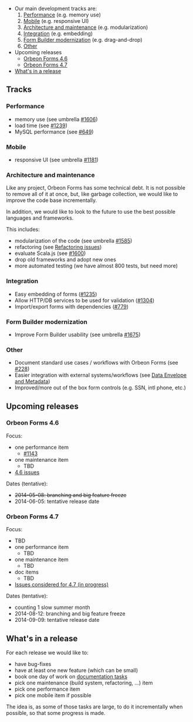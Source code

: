 * Our main development tracks are:
    1. [Performance](#performance) (e.g. memory use)
    1. [Mobile](#mobile) (e.g. responsive UI)
    1. [Architecture and maintenance](#architecture-and-maintenance) (e.g. modularization)
    1. [Integration](#integration) (e.g. embedding)
    1. [Form Builder modernization](#form-builder-modernization) (e.g. drag-and-drop)
    1. [Other](#other)
* Upcoming releases
    * [Orbeon Forms 4.6](#orbeon-forms-46)
    * [Orbeon Forms 4.7](#orbeon-forms-47)
* [What's in a release](#whats-in-a-release)

## Tracks

### Performance

- memory use (see umbrella [#1606](https://github.com/orbeon/orbeon-forms/issues/1606))
- load time (see [#1239](https://github.com/orbeon/orbeon-forms/issues/1239))
- MySQL performance (see [#649](https://github.com/orbeon/orbeon-forms/issues/649))

### Mobile

- responsive UI (see umbrella [#1181](https://github.com/orbeon/orbeon-forms/issues/1181))

### Architecture and maintenance

Like any project, Orbeon Forms has some technical debt. It is not possible to remove all of it at once, but, like garbage collection, we would like to improve the code base incrementally.

In addition, we would like to look to the future to use the best possible languages and frameworks.

This includes:

- modularization of the code (see umbrella [#1585](https://github.com/orbeon/orbeon-forms/issues/1585))
- refactoring (see [Refactoring issues](https://github.com/orbeon/orbeon-forms/issues?direction=desc&labels=Refactoring&milestone=&page=1&sort=updated&state=open))
- evaluate Scala.js (see [#1600](https://github.com/orbeon/orbeon-forms/issues/1600))
- drop old frameworks and adopt new ones
- more automated testing (we have almost 800 tests, but need more)

### Integration

- Easy embedding of forms ([#1235](https://github.com/orbeon/orbeon-forms/issues/1235))
- Allow HTTP/DB services to be used for validation ([#1304](https://github.com/orbeon/orbeon-forms/issues/1304))
- Import/export forms with dependencies ([#779](https://github.com/orbeon/orbeon-forms/issues/779))

### Form Builder modernization

- Improve Form Builder usability (see umbrella [#1675](https://github.com/orbeon/orbeon-forms/issues/1675))

### Other

- Document standard use cases / workflows with Orbeon Forms (see [#228](https://github.com/orbeon/orbeon-forms/issues/228))
- Easier integration with external systems/workflows (see [Data Envelope and Metadata](https://sites.google.com/a/orbeon.com/forms/projects/form-runner-builder/form-runner-data-envelope))
- Improved/more out of the box form controls (e.g. SSN, intl phone, etc.)

## Upcoming releases

### Orbeon Forms 4.6

Focus:

- one performance item
    - [#1143](https://github.com/orbeon/orbeon-forms/issues/1143)
- one maintenance item
    - TBD
- [4.6 issues](https://github.com/orbeon/orbeon-forms/issues?direction=desc&milestone=37&page=1&sort=updated&state=open)

Dates (tentative):

- ~~2014-05-08: branching and big feature freeze~~
- 2014-06-05: tentative release date

### Orbeon Forms 4.7

Focus:

- TBD
- one performance item
    - TBD
- one maintenance item
    - TBD
- doc items
    - TBD
- [Issues considered for 4.7 (in progress)](https://github.com/orbeon/orbeon-forms/issues?direction=desc&milestone=38&page=1&sort=updated&state=open)

Dates (tentative):

- counting 1 slow summer month
- 2014-08-12: branching and big feature freeze
- 2014-09-09: tentative release date

## What's in a release

For each release we would like to:

- have bug-fixes
- have at least one new feature (which can be small)
- book one day of work on [documentation tasks](https://github.com/orbeon/orbeon-forms/issues?direction=desc&labels=Doc&milestone=&page=1&sort=updated&state=open)
- pick one maintenance (build system, refactoring, …) item
- pick one performance item
- pick one mobile item if possible

The idea is, as some of those tasks are large, to do it incrementally when possible, so that some progress is made.